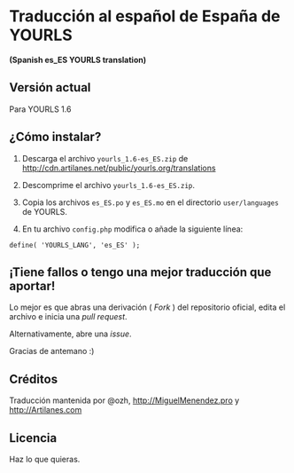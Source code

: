 # Traducción al español de España de YOURLS
**(Spanish es_ES YOURLS translation)**


## Versión actual

Para YOURLS 1.6


## ¿Cómo instalar?

1. Descarga el archivo `yourls_1.6-es_ES.zip` de http://cdn.artilanes.net/public/yourls.org/translations

2. Descomprime el archivo `yourls_1.6-es_ES.zip`.

3. Copia los archivos `es_ES.po` y `es_ES.mo` en el directorio `user/languages` de YOURLS.

4. En tu archivo `config.php` modifica o añade la siguiente línea:
```
define( 'YOURLS_LANG', 'es_ES' );
```


## ¡Tiene fallos o tengo una mejor traducción que aportar!

Lo mejor es que abras una derivación ( *Fork* ) del repositorio oficial, edita el archivo e inicia una *pull request*.

Alternativamente, abre una *issue*.

Gracias de antemano :)


## Créditos

Traducción mantenida por @ozh, http://MiguelMenendez.pro y http://Artilanes.com


## Licencia

Haz lo que quieras.
